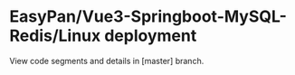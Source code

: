 # EasyPan/Vue3-Springboot-MySQL-Redis/Linux deployment
View code segments and details in [master] branch.
